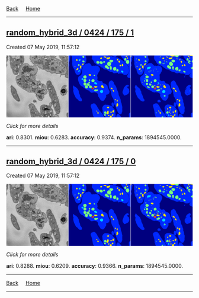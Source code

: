 
[Back](..)&nbsp;&nbsp;&nbsp;&nbsp;&nbsp;[Home](https://leapmanlab.github.io/snapshots)

---

<div class="summary"><a href="1"><h2>random_hybrid_3d / 0424 / 175 / 1</h2></a><p>Created 07 May 2019, 11:57:12
</p><a href="1"><img src="1/media/summary.png" align="center"></a><p>
<i>Click for more details</i>
</p></div>

**ari**: 0.8301. **miou**: 0.6283. **accuracy**: 0.9374. **n_params**: 1894545.0000. 

---

<div class="summary"><a href="0"><h2>random_hybrid_3d / 0424 / 175 / 0</h2></a><p>Created 07 May 2019, 11:57:12
</p><a href="0"><img src="0/media/summary.png" align="center"></a><p>
<i>Click for more details</i>
</p></div>

**ari**: 0.8288. **miou**: 0.6209. **accuracy**: 0.9366. **n_params**: 1894545.0000. 

---

[Back](..)&nbsp;&nbsp;&nbsp;&nbsp;&nbsp;[Home](https://leapmanlab.github.io/snapshots)

---